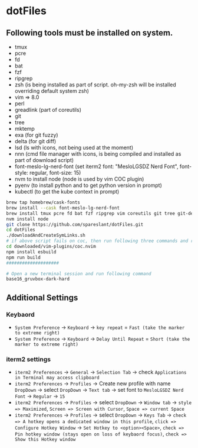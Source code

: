 # dotFiles
## Following tools must be installed on system.

* tmux
* pcre
* fd
* bat
* fzf
* ripgrep
* zsh (is being installed as part of script. oh-my-zsh will be installed overriding default system zsh)
* vim => 8.0
* perl
* greadlink (part of coreutils)
* git
* tree
* mktemp
* exa (for git fuzzy)
* delta (for git diff)
* lsd (ls with icons, not being used at the moment)
* nnn (cmd file manager with icons, is being compiled and installed as part of download script)
* font-meslo-lg-nerd-font (set iterm2 font: "MesloLGSDZ Nerd Font", font-style: regular, font-size: 15)
* nvm to install node (node is used by vim COC plugin)
* pyenv (to install python and to get python version in prompt)
* kubectl (to get the kube context in prompt)

```bash
brew tap homebrew/cask-fonts
brew install --cask font-meslo-lg-nerd-font
brew install tmux pcre fd bat fzf ripgrep vim coreutils git tree git-delta lsd nvm pyenv kubectl
nvm install node
git clone https://github.com/spareslant/dotFiles.git
cd dotFiles
./downloadAndCreateSymLinks.sh
# if above script fails on coc, then run following three commands and run script ./downloadAndCreateSymLinks.sh again.
cd downloaded/vim-plugins/coc.nvim
npm install esbuild
npm run build
####################

# Open a new terminal session and run following command
base16_gruvbox-dark-hard
```

## Additional Settings
### Keybaord
* `System Preference` -> `Keyboard` -> `key repeat` = `Fast (take the marker to extreme right)`
* `System Preference` -> `Keyboard` -> `Delay Until Repeat` = `Short (take the marker to extreme right)`

### iterm2 settings
* `iterm2 Preferences` -> `General` -> `Selection Tab` -> check `Applications in Terminal may access clipboard`
* `iterm2 Preferences` -> `Profiles` -> Create new profile with name `DropDown` -> select `DropDown` -> `Text tab` -> set font to `MesloLGSDZ Nerd Font` -> `Regular` -> `15`
* `iterm2 Preferences` -> `Profiles` -> select `DropDown` -> `Window tab` -> `style => Maximized`, `Screen => Screen with Cursor`, `Space => current Space`
* `iterm2 Preferences` -> `Profiles` -> select `DropDown` -> `Keys Tab` -> `check => A hotkey opens a dedicated window in this profile`, `click => Configure Hotkey Window` -> `Set Hotkey to <option><Space>`,  `check => Pin hotkey window (stays open on loss of keybaord focus)`, `check => Show this Hotkey window`
